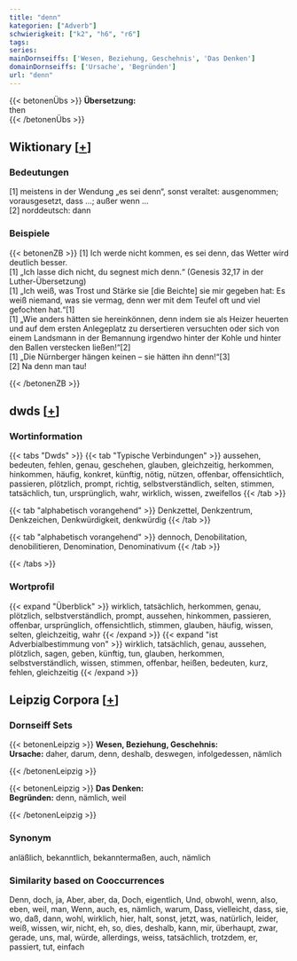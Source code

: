 ```yaml
---
title: "denn"
kategorien: ["Adverb"]
schwierigkeit: ["k2", "h6", "r6"]
tags:
series:
mainDornseiffs: ['Wesen, Beziehung, Geschehnis', 'Das Denken']
domainDornseiffs: ['Ursache', 'Begründen']
url: "denn"
---
```


{{< betonenÜbs >}}
**Übersetzung:**  
then  
{{< /betonenÜbs >}}

## Wiktionary [[+](https://de.wiktionary.org/wiki/denn)]

### Bedeutungen
[1] meistens in der Wendung „es sei denn“, sonst veraltet: ausgenommen; vorausgesetzt, dass …; außer wenn …  
[2] norddeutsch: dann  

### Beispiele
{{< betonenZB >}}
[1] Ich werde nicht kommen, es sei denn, das Wetter wird deutlich besser.  
[1] „Ich lasse dich nicht, du segnest mich denn.“ (Genesis 32,17 in der Luther-Übersetzung)  
[1] „Ich weiß, was Trost und Stärke sie [die Beichte] sie mir gegeben hat: Es weiß niemand, was sie vermag, denn wer mit dem Teufel oft und viel gefochten hat.“[1]  
[1] „Wie anders hätten sie hereinkönnen, denn indem sie als Heizer heuerten und auf dem ersten Anlegeplatz zu dersertieren versuchten oder sich von einem Landsmann in der Bemannung irgendwo hinter der Kohle und hinter den Ballen verstecken ließen!“[2]  
[1] „Die Nürnberger hängen keinen – sie hätten ihn denn!“[3]  
[2] Na denn man tau!  

{{< /betonenZB >}}


## dwds [[+](https://www.dwds.de/wb/denn)]

### Wortinformation
{{< tabs "Dwds" >}}
{{< tab "Typische Verbindungen" >}}
aussehen, bedeuten, fehlen, genau, geschehen, glauben, gleichzeitig, herkommen, hinkommen, häufig, konkret, künftig, nötig, nützen, offenbar, offensichtlich, passieren, plötzlich, prompt, richtig, selbstverständlich, selten, stimmen, tatsächlich, tun, ursprünglich, wahr, wirklich, wissen, zweifellos
{{< /tab >}}

{{< tab "alphabetisch vorangehend" >}}
Denkzettel, Denkzentrum, Denkzeichen, Denkwürdigkeit, denkwürdig
{{< /tab >}}

{{< tab "alphabetisch vorangehend" >}}
dennoch, Denobilitation, denobilitieren, Denomination, Denominativum
{{< /tab >}}

{{< /tabs >}}

### Wortprofil
{{< expand "Überblick" >}} wirklich, tatsächlich, herkommen, genau, plötzlich, selbstverständlich, prompt, aussehen, hinkommen, passieren, offenbar, ursprünglich, offensichtlich, stimmen, glauben, häufig, wissen, selten, gleichzeitig, wahr {{< /expand >}}
{{< expand "ist Adverbialbestimmung von" >}} wirklich, tatsächlich, genau, aussehen, plötzlich, sagen, geben, künftig, tun, glauben, herkommen, selbstverständlich, wissen, stimmen, offenbar, heißen, bedeuten, kurz, fehlen, gleichzeitig {{< /expand >}}

## Leipzig Corpora [[+](https://corpora.uni-leipzig.de/en/res?word=denn&corpusId=deu_newscrawl-public_2018)]

### Dornseiff Sets
{{< betonenLeipzig >}}
**Wesen, Beziehung, Geschehnis:**  
**Ursache:** daher, darum, denn, deshalb, deswegen, infolgedessen, nämlich  

{{< /betonenLeipzig >}}


{{< betonenLeipzig >}}
**Das Denken:**  
**Begründen:** denn, nämlich, weil  

{{< /betonenLeipzig >}}

### Synonym
anläßlich, bekanntlich, bekanntermaßen, auch, nämlich


### Similarity based on Cooccurrences
Denn, doch, ja, Aber, aber, da, Doch, eigentlich, Und, obwohl, wenn, also, eben, weil, man, Wenn, auch, es, nämlich, warum, Dass, vielleicht, dass, sie, wo, daß, dann, wohl, wirklich, hier, halt, sonst, jetzt, was, natürlich, leider, weiß, wissen, wir, nicht, eh, so, dies, deshalb, kann, mir, überhaupt, zwar, gerade, uns, mal, würde, allerdings, weiss, tatsächlich, trotzdem, er, passiert, tut, einfach

